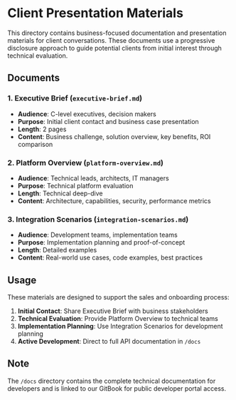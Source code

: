 # Client Presentation Materials

This directory contains business-focused documentation and presentation materials for client conversations. These documents use a progressive disclosure approach to guide potential clients from initial interest through technical evaluation.

## Documents

### 1. Executive Brief (`executive-brief.md`)
- **Audience**: C-level executives, decision makers
- **Purpose**: Initial client contact and business case presentation
- **Length**: 2 pages
- **Content**: Business challenge, solution overview, key benefits, ROI comparison

### 2. Platform Overview (`platform-overview.md`)
- **Audience**: Technical leads, architects, IT managers
- **Purpose**: Technical platform evaluation
- **Length**: Technical deep-dive
- **Content**: Architecture, capabilities, security, performance metrics

### 3. Integration Scenarios (`integration-scenarios.md`)
- **Audience**: Development teams, implementation teams
- **Purpose**: Implementation planning and proof-of-concept
- **Length**: Detailed examples
- **Content**: Real-world use cases, code examples, best practices

## Usage

These materials are designed to support the sales and onboarding process:

1. **Initial Contact**: Share Executive Brief with business stakeholders
2. **Technical Evaluation**: Provide Platform Overview to technical teams
3. **Implementation Planning**: Use Integration Scenarios for development planning
4. **Active Development**: Direct to full API documentation in `/docs`

## Note

The `/docs` directory contains the complete technical documentation for developers and is linked to our GitBook for public developer portal access.
